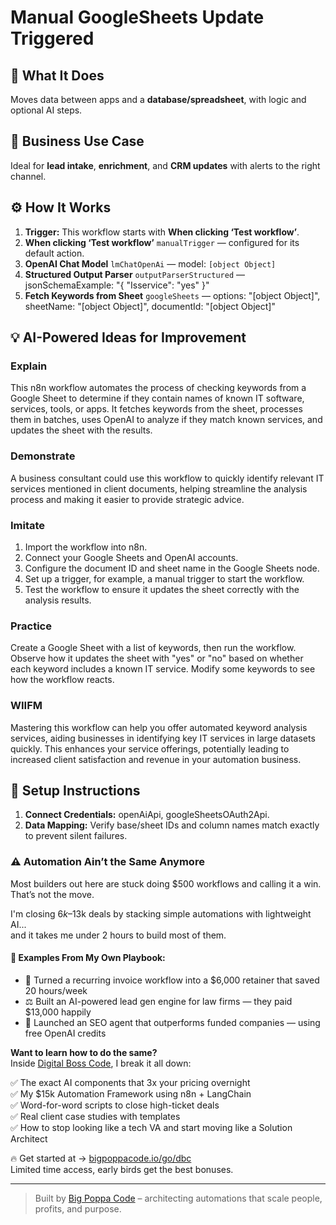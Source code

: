 # Manual GoogleSheets Update Triggered
  ## 🚀 What It Does
  Moves data between apps and a **database/spreadsheet**, with logic and optional AI steps.
  
  ## 💼 Business Use Case
  Ideal for **lead intake**, **enrichment**, and **CRM updates** with alerts to the right channel.
  
  ## ⚙️ How It Works
  1. **Trigger:** This workflow starts with **When clicking ‘Test workflow’**.
  2. **When clicking ‘Test workflow’** `manualTrigger` — configured for its default action.
3. **OpenAI Chat Model** `lmChatOpenAi` — model: `[object Object]`
4. **Structured Output Parser** `outputParserStructured` — jsonSchemaExample: "{
	"Isservice": "yes"
}"
5. **Fetch Keywords from Sheet** `googleSheets` — options: "[object Object]", sheetName: "[object Object]", documentId: "[object Object]"
  
  ## 💡 AI-Powered Ideas for Improvement
  ### Explain
This n8n workflow automates the process of checking keywords from a Google Sheet to determine if they contain names of known IT software, services, tools, or apps. It fetches keywords from the sheet, processes them in batches, uses OpenAI to analyze if they match known services, and updates the sheet with the results.

### Demonstrate
A business consultant could use this workflow to quickly identify relevant IT services mentioned in client documents, helping streamline the analysis process and making it easier to provide strategic advice.

### Imitate
1. Import the workflow into n8n.
2. Connect your Google Sheets and OpenAI accounts.
3. Configure the document ID and sheet name in the Google Sheets node.
4. Set up a trigger, for example, a manual trigger to start the workflow.
5. Test the workflow to ensure it updates the sheet correctly with the analysis results.

### Practice
Create a Google Sheet with a list of keywords, then run the workflow. Observe how it updates the sheet with "yes" or "no" based on whether each keyword includes a known IT service. Modify some keywords to see how the workflow reacts.

### WIIFM
Mastering this workflow can help you offer automated keyword analysis services, aiding businesses in identifying key IT services in large datasets quickly. This enhances your service offerings, potentially leading to increased client satisfaction and revenue in your automation business.
  
  ## 🔧 Setup Instructions
  1. **Connect Credentials:** openAiApi, googleSheetsOAuth2Api.
2. **Data Mapping:** Verify base/sheet IDs and column names match exactly to prevent silent failures.
  
### ⚠️ Automation Ain’t the Same Anymore

Most builders out here are stuck doing $500 workflows and calling it a win.  
That’s not the move.  

I'm closing $6k–$13k deals by stacking simple automations with lightweight AI...  
and it takes me under 2 hours to build most of them.

#### 🧠 Examples From My Own Playbook:
- 🔁 Turned a recurring invoice workflow into a $6,000 retainer that saved 20 hours/week  
- ⚖️ Built an AI-powered lead gen engine for law firms — they paid $13,000 happily  
- 🚀 Launched an SEO agent that outperforms funded companies — using free OpenAI credits  

**Want to learn how to do the same?**  
Inside [Digital Boss Code](https://bigpoppacode.io/go/dbc), I break it all down:

✅ The exact AI components that 3x your pricing overnight  
✅ My $15k Automation Framework using n8n + LangChain  
✅ Word-for-word scripts to close high-ticket deals  
✅ Real client case studies with templates  
✅ How to stop looking like a tech VA and start moving like a Solution Architect  

🔥 Get started at → [bigpoppacode.io/go/dbc](https://bigpoppacode.io/go/dbc)  
Limited time access, early birds get the best bonuses.

---
> Built by [Big Poppa Code](https://bigpoppacode.io) – architecting automations that scale people, profits, and purpose.
  